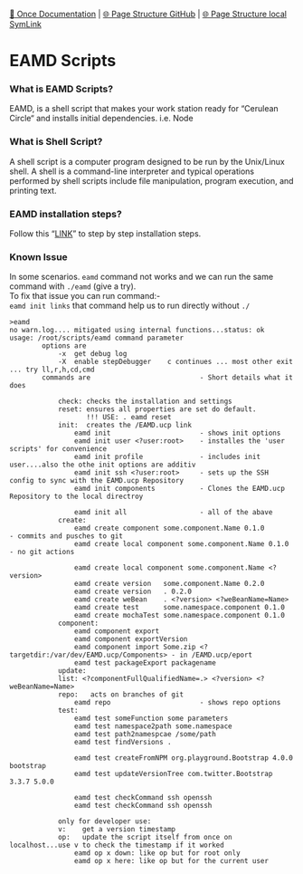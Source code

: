 [📁 Once Documentation](../once-documentation.md) | [🌐 Page Structure GitHub](/2cu.atlassian.net/wiki/spaces/CCU/pages/400000070/eamd-scripts.md) | [🌐 Page Structure local SymLink](./eamd-scripts.page.md)

# EAMD Scripts

### What is EAMD Scripts?

EAMD, is a shell script that makes your work station ready for “Cerulean Circle“ and installs initial dependencies. i.e. Node

### What is Shell Script?

A shell script is a computer program designed to be run by the Unix/Linux shell. A shell is a command-line interpreter and typical operations performed by shell scripts include file manipulation, program execution, and printing text.

### EAMD installation steps?

Follow this “[LINK](../../../../../2cu.atlassian.net/wiki/spaces/CCU/pages/38436869/ONCE_Documentation.md)” to step by step installation steps.

### Known Issue

In some scenarios. `eamd` command not works and we can run the same command with `./eamd` (give a try).  
To fix that issue you can run command:-  
`eamd init links` that command help us to run directly without `./`  

```
>eamd
no warn.log.... mitigated using internal functions...status: ok
usage: /root/scripts/eamd command parameter
        options are
            -x  get debug log
            -X  enable stepDebugger    c continues ... most other exit ... try ll,r,h,cd,cmd
        commands are                           - Short details what it does

            check: checks the installation and settings
            reset: ensures all properties are set do default. 
                   !!! USE: . eamd reset
            init:  creates the /EAMD.ucp link
                eamd init                      - shows init options
                eamd init user <?user:root>    - installes the 'user scripts' for convenience
                eamd init profile              - includes init user....also the othe init options are additiv
                eamd init ssh <?user:root>     - sets up the SSH config to sync with the EAMD.ucp Repository
                eamd init components           - Clones the EAMD.ucp Repository to the local directroy
                
                eamd init all                  - all of the abave
            create:
                eamd create component some.component.Name 0.1.0         - commits and pusches to git
                eamd create local component some.component.Name 0.1.0   - no git actions

                eamd create local component some.component.Name <?version>
                eamd create version   some.component.Name 0.2.0
                eamd create version   . 0.2.0
                eamd create weBean    . <?version> <?weBeanName=Name>
                eamd create test      some.namespace.component 0.1.0
                eamd create mochaTest some.namespace.component 0.1.0
            component:
                eamd component export
                eamd component exportVersion
                eamd component import Some.zip <?targetdir:/var/dev/EAMD.ucp/Components> - in /EAMD.ucp/eport
                eamd test packageExport packagename
            update:
            list: <?componentFullQualifiedName=.> <?version> <?weBeanName=Name>
            repo:   acts on branches of git
                eamd repo                      - shows repo options
            test:
                eamd test someFunction some parameters
                eamd test namespace2path some.namespace
                eamd test path2namespcae /some/path
                eamd test findVersions .

                eamd test createFromNPM org.playground.Bootstrap 4.0.0 bootstrap
                eamd test updateVersionTree com.twitter.Bootstrap 3.3.7 5.0.0

                eamd test checkCommand ssh openssh
                eamd test checkCommand ssh openssh
            
            only for developer use:
            v:    get a version timestamp
            op:   update the script itself from once on localhost...use v to check the timestamp if it worked
                eamd op x down: like op but for root only
                eamd op x here: like op but for the current user

```
